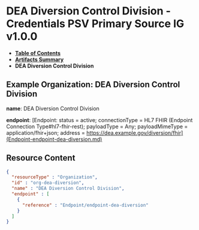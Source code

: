 # DEA Diversion Control Division - Credentials PSV Primary Source IG v1.0.0

* [**Table of Contents**](toc.md)
* [**Artifacts Summary**](artifacts.md)
* **DEA Diversion Control Division**

## Example Organization: DEA Diversion Control Division

**name**: DEA Diversion Control Division

**endpoint**: [Endpoint: status = active; connectionType = HL7 FHIR (Endpoint Connection Type#hl7-fhir-rest); payloadType = Any; payloadMimeType = application/fhir+json; address = https://dea.example.gov/diversion/fhir](Endpoint-endpoint-dea-diversion.md)



## Resource Content

```json
{
  "resourceType" : "Organization",
  "id" : "org-dea-diversion",
  "name" : "DEA Diversion Control Division",
  "endpoint" : [
    {
      "reference" : "Endpoint/endpoint-dea-diversion"
    }
  ]
}

```
